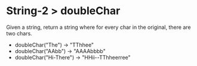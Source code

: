 # String-2 > doubleChar

Given a string, return a string where for every char in the original, there are two chars.

- doubleChar("The") → "TThhee"
- doubleChar("AAbb") → "AAAAbbbb"
- doubleChar("Hi-There") → "HHii--TThheerree"